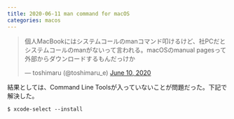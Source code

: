 ```yaml
---
title: 2020-06-11 man command for macOS
categories: macos
---
```


<blockquote class="twitter-tweet"><p lang="ja" dir="ltr">個人MacBookにはシステムコールのmanコマンド叩けるけど、社PCだとシステムコールのmanがないって言われる。macOSのmanual pagesって外部からダウンロードするもんだっけか</p>&mdash; toshimaru (@toshimaru_e) <a href="https://twitter.com/toshimaru_e/status/1270669278329499650?ref_src=twsrc%5Etfw">June 10, 2020</a></blockquote> <script async src="https://platform.twitter.com/widgets.js" charset="utf-8"></script>

結果としては、Command Line Toolsが入っていないことが問題だった。下記で解決した。

```
$ xcode-select --install
```

